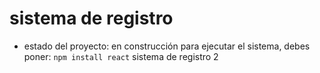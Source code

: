 <h1> sistema de registro </h1>

- estado del proyecto: en construcción
para ejecutar el sistema, debes poner:
```npm install react```
sistema de registro 2
